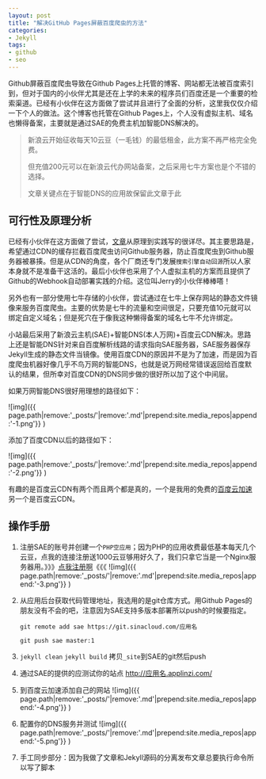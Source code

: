 ```yaml
---
layout: post
title: "解决GitHub Pages屏蔽百度爬虫的方法"
categories:
- Jekyll
tags:
- github
- seo
---
```

Github屏蔽百度爬虫导致在Github Pages上托管的博客、网站都无法被百度索引到，但对于国内的小伙伴尤其是还在上学的未来的程序员们百度还是一个重要的检索渠道。已经有小伙伴在这方面做了尝试并且进行了全面的分析，这里我仅仅介绍一下个人的做法。这个博客也托管在Github Pages上，个人没有虚拟主机、域名也懒得备案，主要就是通过SAE的免费主机加智能DNS解决的。


> 新浪云开始征收每天10云豆（一毛钱）的最低租金，此方案不再严格完全免费。
>
> 但充值200元可以在新浪云代办网站备案，之后采用七牛方案也是个不错的选择。
>
> 文章关键点在于智能DNS的应用故保留此文章于此

可行性及原理分析
---------------
已经有小伙伴在这方面做了尝试，[文章](http://jerryzou.com/posts/feasibility-of-allowing-baiduSpider-for-Github-Pages/?utm_source=tuicool)从原理到实践写的很详尽。其主要思路是，希望通过CDN的缓存拦截百度爬虫访问Github服务器，防止百度爬虫到Github服务器被暴揍。但是从CDN的角度，各个厂商还专门发展`搜索引擎自动回源`所以人家本身就不是准备干这活的。最后小伙伴也采用了个人虚拟主机的方案而且提供了Github的Webhook自动部署实践的介绍。这位叫Jerry的小伙伴棒棒嗒！

另外也有一部分使用七牛存储的小伙伴，尝试通过在七牛上保存网站的静态文件镜像来服务百度爬虫。主要的优势是七牛的流量和空间很足，只要充值10元就可以绑定自定义域名；但是死穴在于像我这种懒得备案的域名七牛不允许绑定。

小站最后采用了新浪云主机(SAE)+智能DNS(本人万网)+百度云CDN解决。思路上还是智能DNS针对来自百度解析线路的请求指向SAE服务器，SAE服务器保存Jekyll生成的静态文件当镜像。使用百度CDN的原因并不是为了加速，而是因为百度爬虫机器好像几乎不鸟万网的智能DNS，也就是说万网经常错误返回给百度默认的结果，但所幸对百度CDN的DNS同步做的很好所以加了这个中间层。

如果万网智能DNS很好用理想的路径如下：

![img]({{ page.path|remove:'_posts/'|remove:'.md'|prepend:site.media_repos|append:'-1.png'}} )

添加了百度CDN以后的路径如下：

![img]({{ page.path|remove:'_posts/'|remove:'.md'|prepend:site.media_repos|append:'-2.png'}} )

有趣的是百度云CDN有两个而且两个都是真的，一个是我用的免费的[百度云加速](http://su.baidu.com/)另一个是百度云CDN。

操作手册
----------------
1. 注册SAE的账号并创建一个`PHP空应用`；因为PHP的应用收费最低基本每天几个云豆，点我的连接注册送1000云豆够用好久了，我们只拿它当是一个Nginx服务器用。》》》[点我注册啊](http://t.cn/RGKjo3K)《《《
![img]({{ page.path|remove:'_posts/'|remove:'.md'|prepend:site.media_repos|append:'-3.png'}} )
2. 从应用后台获取代码管理地址，我选用的是git仓库方式。用Github Pages的朋友没有不会的吧，注意因为SAE支持多版本部署所以push的时候要指定。

	```
	git remote add sae https://git.sinacloud.com/应用名
	```

	```
	git push sae master:1
	```
3. `jekyll clean` `jekyll build` 拷贝`_site`到SAE的git然后push
4. 通过SAE的提供的应测试你的站点 http://应用名.applinzi.com/
5. 到百度云加速添加自己的网站
![img]({{ page.path|remove:'_posts/'|remove:'.md'|prepend:site.media_repos|append:'-4.png'}} )
6. 配置你的DNS服务并测试
![img]({{ page.path|remove:'_posts/'|remove:'.md'|prepend:site.media_repos|append:'-5.png'}} )
7. 手工同步部分：因为我做了文章和Jekyll源码的分离发布文章总要执行命令所以写了脚本